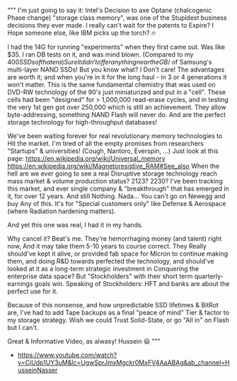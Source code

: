"""
I'm just going to say it: Intel's Decision to axe Optane (chalcogenic Phase change) "storage class memory", was one of the Stupidest business decisions they ever made. I really can't wait for the patents to Expire? I Hope someone else, like IBM picks up the torch? 🔥

I had the 14G for running "experiments" when they first came out. Was like $35. I ran DB tests on it, and was mind blown. (Compared to my $400 SSDs of that era) Sure it didn't offer anything near the GB/$ of Samsung's multi-layer NAND SSDs! But you know what? I Don't care! The advantages are worth it; and when you're in it for the long haul - in 3 or 4 generations it won't matter. This is the same fundamental chemistry that was used on DVD-RW technology of the 90's just miniaturized and put in a "cell". These cells had been "designed" for > 1,000,000 read-erase cycles, and in testing the very 1st gen got over 250,000 which is still an achievement. They allow byte-addressing, something NAND Flash will never do. And are the perfect storage technology for high-throughput databases!

We've been waiting forever for real revolutionary memory technologies to Hit the market. I'm tired of all the empty promises from researchers "Startups" & universities! (Cough, Nantoro, Everspin, ...) Just look at this page: https://en.wikipedia.org/wiki/Universal_memory https://en.wikipedia.org/wiki/Magnetoresistive_RAM#See_also When the hell are we ever going to see a real Disruptive storage technology reach mass market & volume production status? 2123? 2230? I've been tracking this market, and ever single company & "breakthrough" that has emerged in it, for over 12 years. And still Nothing. Nada... You can't go on Newegg and buy Any of this. It's for "Special customers only" like Defense & Aerospace (where Radiation hardening matters).

And yet this one was real, I had it in my hands.

Why cancel it? Beat's me. They're hemorrhaging money (and talent) right now, And it may take them 5-10 years to course correct. They Really should've kept it alive, or provided fab space for Micron to continue making them, and doing R&D towards perfected the technology, and should've looked at it as a long-term strategic investment in Conquering the enterprise data space? But "Stockholders" with their short term quarterly-earnings goals win. Speaking of Stockholders: HFT and banks are about the perfect use for it.

Because of this nonsense, and how unpredictable SSD lifetimes & BitRot are, I've had to add Tape backups as a final "peace of mind" Tier & factor to my storage strategy. Wish we could Trust Solid-State, or go "All in" on Flash but I can't.

Great & Informative Video, as alwasy! Hussein 😃
"""
- https://www.youtube.com/watch?v=CjUdp1UY3uM&lc=UgwSprJmxMgckr0MxFV4AaABAg&ab_channel=HusseinNasser
